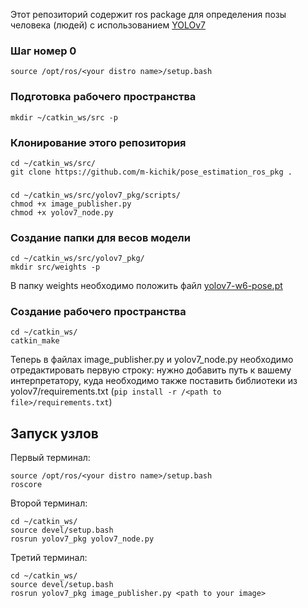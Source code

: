 Этот репозиторий содержит ros package для определения позы человека (людей) с использованием [YOLOv7](https://github.com/WongKinYiu/yolov7)

### Шаг номер 0
```
source /opt/ros/<your distro name>/setup.bash
```

### Подготовка рабочего пространства
```
mkdir ~/catkin_ws/src -p
```

### Клонирование этого репозитория
```
cd ~/catkin_ws/src/
git clone https://github.com/m-kichik/pose_estimation_ros_pkg .
```

###
```
cd ~/catkin_ws/src/yolov7_pkg/scripts/
chmod +x image_publisher.py
chmod +x yolov7_node.py
```

### Создание папки для весов модели
```
cd ~/catkin_ws/src/yolov7_pkg/
mkdir src/weights -p
```
В папку weights необходимо положить файл [yolov7-w6-pose.pt](https://github.com/WongKinYiu/yolov7/releases/download/v0.1/yolov7-w6-pose.pt)

### Создание рабочего пространства
```
cd ~/catkin_ws/
catkin_make
```

Теперь в файлах image_publisher.py и yolov7_node.py необходимо отредактировать первую строку: нужно добавить путь к вашему интерпретатору, куда необходимо также поставить библиотеки из yolov7/requirements.txt (```pip install -r /<path to file>/requirements.txt```)

## Запуск узлов
Первый терминал:
```
source /opt/ros/<your distro name>/setup.bash
roscore
```

Второй терминал:
```
cd ~/catkin_ws/
source devel/setup.bash
rosrun yolov7_pkg yolov7_node.py
```

Третий терминал:
```
cd ~/catkin_ws/
source devel/setup.bash
rosrun yolov7_pkg image_publisher.py <path to your image>
```

